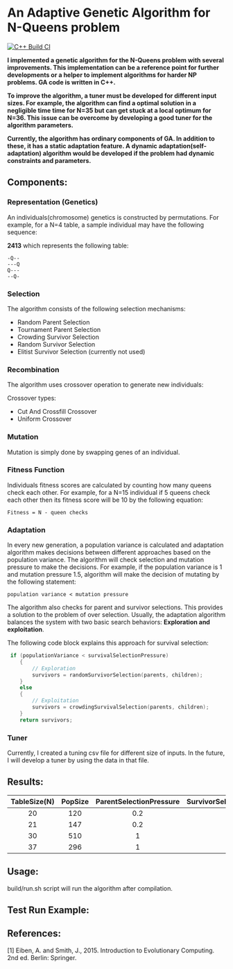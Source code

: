 # An Adaptive Genetic Algorithm for N-Queens problem
[![C++ Build CI](https://github.com/berkkirtay/adaptive-genetic-algorithm-for-n-queens/actions/workflows/main.yml/badge.svg?branch=main)](https://github.com/berkkirtay/adaptive-genetic-algorithm-for-n-queens/actions/workflows/main.yml)

**I implemented a genetic algorithm for the N-Queens problem with several improvements. 
This implementation can be a reference point for further developments or a helper to implement 
algorithms for harder NP problems. GA code is written in C++.** 

**To improve the algorithm, a tuner must be developed for different input sizes. For example, 
the algorithm can find a optimal solution in a negligible time time for N=35 but can get stuck at a local optimum for N=36. This
issue can be overcome by developing a good tuner for the algorithm parameters.** 

**Currently, the algorithm has ordinary components of GA. In addition to these, 
it has a static adaptation feature. A dynamic adaptation(self-adaptation) algorithm 
would be developed if the problem had dynamic constraints and parameters.**

## Components:

### Representation (Genetics)
An individuals(chromosome) genetics is constructed by permutations. For example, for a N=4 table,
a sample individual may have the following sequence:

**2413** which represents the following table:
```
-Q--
---Q
Q---
--Q-
```

### Selection
The algorithm consists of the following selection mechanisms:
  - Random Parent Selection
  - Tournament Parent Selection
  - Crowding Survivor Selection
  - Random Survivor Selection
  - Elitist Survivor Selection (currently not used)

### Recombination
The algorithm uses crossover operation to generate new individuals:

Crossover types:
  - Cut And Crossfill Crossover
  - Uniform Crossover

### Mutation
Mutation is simply done by swapping genes of an individual.

### Fitness Function
Individuals fitness scores are calculated by counting how many queens check each other.
For example, for a N=15 individual if 5 queens check each other then its fitness score 
will be 10 by the following equation: 

`Fitness = N - queen checks`

### Adaptation 
In every new generation, a population variance is calculated and adaptation 
algorithm makes decisions between different approaches based on the population variance.
The algorithm will check selection and mutation pressure to make the decisions.
For example, if the population variance is 1 and mutation pressure 1.5, algorithm will make the
decision of mutating by the following statement:

`population variance < mutation pressure`

The algorithm also checks for parent and survivor selections. This provides a solution
to the problem of over selection. Usually, the adaptation algorithm balances the system with 
two basic search behaviors: **Exploration and exploitation**.

The following code block explains this approach for survival selection:
```cpp
 if (populationVariance < survivalSelectionPressure)
    {
        // Exploration
        survivors = randomSurvivorSelection(parents, children);
    }
    else
    {
        // Exploitation
        survivors = crowdingSurvivalSelection(parents, children);
    }
    return survivors;
```

### Tuner
Currently, I created a tuning csv file for different size of inputs. In the future, I will
develop a tuner by using the data in that file.

## Results:

| TableSize(N) | PopSize | ParentSelectionPressure | SurvivorSelectionPressure | MutationPressure | ExecutionTime |
| :---:        | :---:   | :---:                   |  :---:                    |  :---:           |  :---:        |
| 20           | 120     | 0.2                     |   0.5                     |   1.2            |  1s           |
| 21           | 147     | 0.2                     |   0.5                     |   1.2            |  3s           |
| 30           | 510     | 1                       |   0.5                     |   2              |  22s          |
| 37           | 296     | 1                       |   0.5                     |   2              |  114s         |

## Usage:
build/run.sh script will run the algorithm after compilation.

## Test Run Example:


## References:
[1]	Eiben, A. and Smith, J., 2015. Introduction to Evolutionary Computing. 2nd ed. Berlin: Springer.
